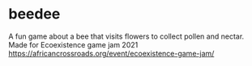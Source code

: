 # beedee
A fun game about a bee that visits flowers to collect pollen and nectar. 
Made for Ecoexistence game jam 2021 
https://africancrossroads.org/event/ecoexistence-game-jam/
